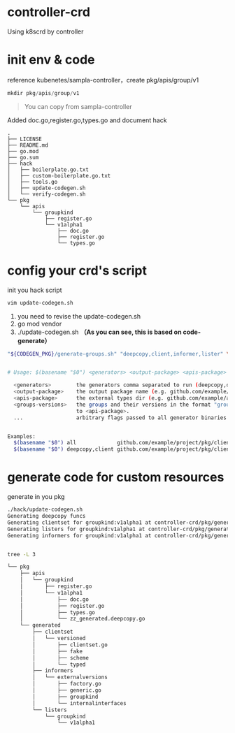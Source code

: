 # controller-crd
Using k8scrd by controller

# init env & code

reference kubenetes/sampla-controller，create pkg/apis/group/v1
```go
mkdir pkg/apis/group/v1
```

> You can copy from sampla-controller

Added doc.go,register.go,types.go and document hack

```
.
├── LICENSE
├── README.md
├── go.mod
├── go.sum
├── hack
│   ├── boilerplate.go.txt
│   ├── custom-boilerplate.go.txt
│   ├── tools.go
│   ├── update-codegen.sh
│   └── verify-codegen.sh
└── pkg
    └── apis
        └── groupkind
            ├── register.go
            └── v1alpha1
                ├── doc.go
                ├── register.go
                └── types.go
```

# config your crd's script

init you hack script

```bash
vim update-codegen.sh
```

1. you need to revise the update-codegen.sh
2. go mod vendor
3. ./update-codegen.sh   **（As you can see, this is based on code-generate）**

```bash
"${CODEGEN_PKG}/generate-groups.sh" "deepcopy,client,informer,lister" \


# Usage: $(basename "$0") <generators> <output-package> <apis-package> <groups-versions> ...

  <generators>        the generators comma separated to run (deepcopy,defaulter,client,lister,informer) or "all".
  <output-package>    the output package name (e.g. github.com/example/project/pkg/generated).
  <apis-package>      the external types dir (e.g. github.com/example/api or github.com/example/project/pkg/apis).
  <groups-versions>   the groups and their versions in the format "groupA:v1,v2 groupB:v1 groupC:v2", relative
                      to <api-package>.
  ...                 arbitrary flags passed to all generator binaries.


Examples:
  $(basename "$0") all             github.com/example/project/pkg/client github.com/example/project/pkg/apis "foo:v1 bar:v1alpha1,v1beta1"
  $(basename "$0") deepcopy,client github.com/example/project/pkg/client github.com/example/project/pkg/apis "foo:v1 bar:v1alpha1,v1beta1"
```

# generate code for custom resources

generate in you pkg

```bash
./hack/update-codegen.sh  
Generating deepcopy funcs
Generating clientset for groupkind:v1alpha1 at controller-crd/pkg/generated/clientset
Generating listers for groupkind:v1alpha1 at controller-crd/pkg/generated/listers
Generating informers for groupkind:v1alpha1 at controller-crd/pkg/generated/informers


tree -L 3

└── pkg
    ├── apis
    │   └── groupkind
    │       ├── register.go
    │       └── v1alpha1
    │           ├── doc.go
    │           ├── register.go
    │           ├── types.go
    │           └── zz_generated.deepcopy.go
    └── generated
        ├── clientset
        │   └── versioned
        │       ├── clientset.go
        │       ├── fake
        │       ├── scheme
        │       └── typed
        ├── informers
        │   └── externalversions
        │       ├── factory.go
        │       ├── generic.go
        │       ├── groupkind
        │       └── internalinterfaces
        └── listers
            └── groupkind
                └── v1alpha1


```

